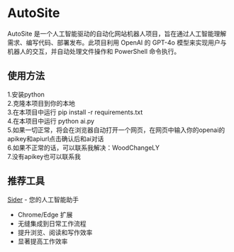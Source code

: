 # AutoSite

AutoSite 是一个人工智能驱动的自动化网站机器人项目，旨在通过人工智能理解需求、编写代码、部署发布。此项目利用 OpenAI 的 GPT-4o 模型来实现用户与机器人的交互，并自动处理文件操作和 PowerShell 命令执行。

## 使用方法

1.安装python  
2.克隆本项目到你的本地  
3.在本项目中运行 pip install -r requirements.txt   
4.在本项目中运行 python ai.py  
5.如果一切正常，将会在浏览器自动打开一个网页，在网页中输入你的openai的apikey和apiurl点击确认后和ai对话  
6.如果不正常的话，可以联系我解决：WoodChangeLY  
7.没有apikey也可以联系我

## 推荐工具

[Sider](https://sider.ai) - 您的人工智能助手

- Chrome/Edge 扩展
- 无缝集成到日常工作流程
- 提升浏览、阅读和写作效率
- 显著提高工作效率

